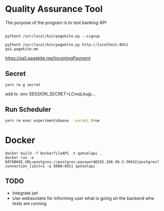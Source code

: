 # Quality Assurance Tool
The purpose of the program is to test banking API

##
```terminal
python3 /usr/local/bin/pagekite.py --signup
```
```terminal
python3 /usr/local/bin/pagekite.py http://localhost:8911 qa1.pagekite.me
```
https://qa1.pagekite.me/IncomingPayment


## Secret
````
yarn rw g secret
````
add to .env
SESSION_SECRET=LCmqLkujp...


## Run Scheduler
```bash
yarn rw exec experimentsQueue --param1 true
```

# Docker
````
docker build -f DockerfileAPI -t qatoolapi .
docker run -e DATABASE_URL=postgres://postgres:password@192.168.49.2:30432/postgres?connection_limit=1 -p 8080:8911 qatoolapi
````

## TODO
* Integrate jwt
* Use websockets for informing user what is going on the backend whe tests are running
